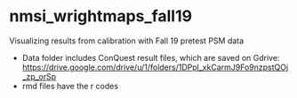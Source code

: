 # nmsi_wrightmaps_fall19
Visualizing results from calibration with Fall 19 pretest PSM data
- Data folder includes ConQuest result files, which are saved on Gdrive: https://drive.google.com/drive/u/1/folders/1DPpl_xkCarmJ9Fo9nzpstQOj_zp_orSp
- rmd files have the r codes